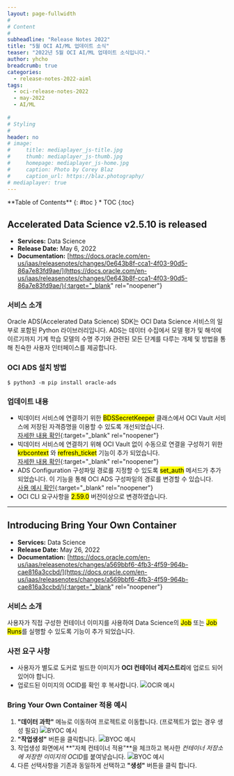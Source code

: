 ```yaml
---
layout: page-fullwidth
#
# Content
#
subheadline: "Release Notes 2022"
title: "5월 OCI AI/ML 업데이트 소식"
teaser: "2022년 5월 OCI AI/ML 업데이트 소식입니다."
author: yhcho
breadcrumb: true
categories:
  - release-notes-2022-aiml
tags:
  - oci-release-notes-2022
  - may-2022
  - AI/ML
  
#
# Styling
#
header: no
# image:
#     title: mediaplayer_js-title.jpg
#     thumb: mediaplayer_js-thumb.jpg
#     homepage: mediaplayer_js-home.jpg
#     caption: Photo by Corey Blaz
#     caption_url: https://blaz.photography/
# mediaplayer: true
---
```


<div class="panel radius" markdown="1">
**Table of Contents**
{: #toc }
*  TOC
{:toc}
</div>


## Accelerated Data Science v2.5.10 is released
* **Services:** Data Science
* **Release Date:** May 6, 2022
* **Documentation:** [https://docs.oracle.com/en-us/iaas/releasenotes/changes/0e643b8f-cca1-4f03-90d5-86a7e83fd9ae/](https://docs.oracle.com/en-us/iaas/releasenotes/changes/0e643b8f-cca1-4f03-90d5-86a7e83fd9ae/){:target="_blank" rel="noopener"}

### 서비스 소개
Oracle ADS(Accelerated Data Science) SDK는 OCI Data Science 서비스의 일부로 포함된 Python 라이브러리입니다. ADS는 데이터 수집에서 모델 평가 및 해석에 이르기까지 기계 학습 모델의 수명 주기와 관련된 모든 단계를 다루는 개체 및 방법을 통해 친숙한 사용자 인터페이스를 제공합니다.

### OCI ADS 설치 방법
```terminal
$ python3 -m pip install oracle-ads
```

### 업데이트 내용
- 빅데이터 서비스에 연결하기 위한 <mark>BDSSecretKeeper</mark> 클래스에서 OCI Vault 서비스에 저장된 자격증명을 이용할 수 있도록 개선되었습니다.<br>[자세한 내용 확인](https://docs.oracle.com/en-us/iaas/tools/ads-sdk/latest/user_guide/big_data_service/connect.html#using-the-vault){:target="_blank" rel="noopener"}
- 빅데이터 서비스에 연결하기 위해 OCI Vault 없이 수동으로 연결을 구성하기 위한 <mark>krbcontext</mark> 와 <mark>refresh_ticket</mark> 기능이 추가 되었습니다.<br>[자세한 내용 확인](https://docs.oracle.com/en-us/iaas/tools/ads-sdk/latest/user_guide/big_data_service/connect.html#without-using-the-vault){:target="_blank" rel="noopener"}
- ADS Configuration 구성파일 경로를 지정할 수 있도록 <mark>set_auth</mark> 메서드가 추가 되었습니다. 이 기능을 통해 OCI ADS 구성파일의 경로를 변경할 수 있습니다.<br>[사용 예시 확인](https://docs.oracle.com/en-us/iaas/tools/ads-sdk/latest/user_guide/big_data_service/quick_start.html?highlight=set+auth){:target="_blank" rel="noopener"}
- OCI CLI 요구사항을 <mark>2.59.0</mark> 버전이상으로 변경하였습니다.

---


## Introducing Bring Your Own Container
* **Services:** Data Science
* **Release Date:** May 26, 2022
* **Documentation:** [https://docs.oracle.com/en-us/iaas/releasenotes/changes/a569bbf6-4fb3-4f59-964b-cae816a3ccbd/](https://docs.oracle.com/en-us/iaas/releasenotes/changes/a569bbf6-4fb3-4f59-964b-cae816a3ccbd/){:target="_blank" rel="noopener"}

### 서비스 소개
사용자가 직접 구성한 컨테이너 이미지를 사용하여 Data Science의 <mark>Job</mark> 또는 <mark>Job Runs</mark>를 실행할 수 있도록 기능이 추가 되었습니다.

### 사전 요구 사항
- 사용자가 별도로 도커로 빌드한 이미지가 **OCI 컨테이너 레지스트리**에 업로드 되어 있어야 합니다.
- 업로드된 이미지의 OCID를 확인 후 복사합니다.
![OCIR 예시]({{site.urlblogimg2022_2023}}/assets/img/aiml/2022/oci-202205-release-ocir.png " ")

### Bring Your Own Container 적용 예시
1. **"데이터 과학"** 메뉴로 이동하여 프로젝트로 이동합니다. (프로젝트가 없는 경우 생성 필요)
   ![BYOC 예시]({{site.urlblogimg2022_2023}}/assets/img/aiml/2022/oci-202205-release-byoc-1.png " ")
2. **"작업생성"** 버튼을 클릭합니다.
   ![BYOC 예시]({{site.urlblogimg2022_2023}}/assets/img/aiml/2022/oci-202205-release-byoc-2.png " ")
3. 작업생성 화면에서 **"자체 컨테이너 적용"**을 체크하고 복사한 *컨테이너 저장소에 저장한 이미지의 OCID*를 붙여넣습니다.
   ![BYOC 예시]({{site.urlblogimg2022_2023}}/assets/img/aiml/2022/oci-202205-release-byoc-3.png " ")
4. 다른 선택사항을 기존과 동일하게 선택하고 **"생성"** 버튼을 클릭 합니다.